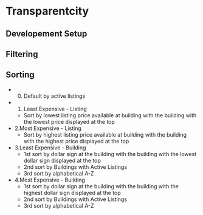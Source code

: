 Transparentcity
====================

## Developement Setup
	

## Filtering

## Sorting

- 0. Default by active listings
- 1. Least Expensive - Listing
  - Sort by lowest listing price available at building with the building with the lowest price displayed at the top
- 2.Most Expensive - Listing
  - Sort by highest listing price available at building with the building with the highest price displayed at the top
- 3.Least Expensive - Building
  - 1st sort by dollar sign at the building with the building with the lowest dollar sign displayed at the top
  - 2nd sort by Buildings with Active Listings
  - 3rd sort by alphabetical A-Z
- 4.Most Expensive - Building
  - 1st sort by dollar sign at the building with the building with the highest dollar sign displayed at the top
  - 2nd sort by Buildings with Active Listings
  - 3rd sort by alphabetical A-Z